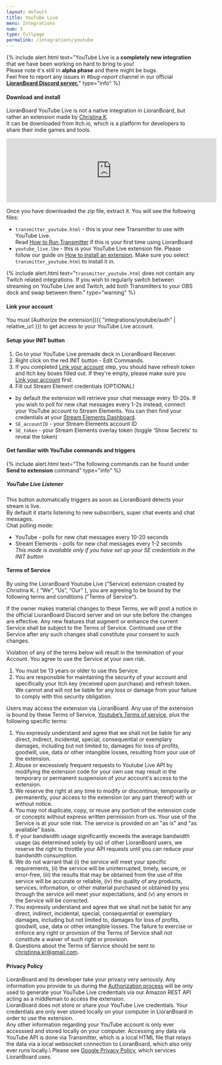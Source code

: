 ```yaml
---
layout: default
title: YouTube Live
menu: Integrations
num: 3
type: fullpage
permalink: /integrations/youtube
---
```


{% include alert.html text="YouTube Live is a <strong>completely new integration</strong> that we have been working on hard to bring to you! <br> Please note it's still in <strong>alpha phase</strong> and there might be bugs. <br> Feel free to report any issues in <i>#bug-report</i> channel in our official <a href='https://discord.gg/dXez8Zh'><strong>LioranBoard Discord server.</strong></a>" type="info" %} 

#### Download and install
LioranBoard YouTube Live is not a native integration in LioranBoard, but rather an extension made by [Christina K](https://github.com/christinna9031?tab=repositories).\
It can be downloaded from Itch.io, which is a platform for developers to share their indie games and tools.

<iframe frameborder="0" src="https://itch.io/embed/1206259?border_width=2&bg_color=0b1a2d&fg_color=ffffff&link_color=790158&border_color=284c7b" width="554" height="169"><a href="https://christinak.itch.io/lb-eventsub-webhook">LioranBoard YouTube Live</a></iframe><br>

Once you have downloaded the zip file, extract it. You will see the following files: 
- `transmitter_youtube.html` - this is your new Transmitter to use with YouTube Live.\
  Read [How to Run Transmitter]() if this is your first time using LioranBoard
- `youtube_live.lbe` - this is your YouTube Live extension file. Please follow our guide on [How to install an extension](). Make sure you select `transmitter_youtube.html` to install it in.

{% include alert.html text="<code>transmitter_youtube.html</code> does not contain any Twitch related integrations. If you wish to regularly switch between streaming on YouTube Live and Twitch, add both Transmitters to your OBS dock and swap between them." type="warning" %} 

#### Link your account
You must [Authorize the extension]({{ "integrations/youtube/auth" | relative_url }}) to get access to your YouTube Live account. 

#### Setup your INIT button
1. Go to your YouTube Live premade deck in LioranBoard Receiver.
2. Right click on the red INIT button - Edit Commands.
3. If you completed [Link your account](#linkyouraccount) step, you should have refresh token and Itch key boxes filled out. If they're empty, please make sure you [Link your account](#linkyouraccount) first.
4. Fill out Stream Element credentials (OPTIONAL)
 - by default the extension will retrieve your chat message every 10-20s. If you wish to poll for new chat messages every 1-2s instead, connect your YouTube account to Stream Elements. You can then find your credentials at your [Stream Elements Dashboard](https://streamelements.com/dashboard/account/channels).
 - `SE_accountID` - your Stream Elements account ID 
 - `SE_token` - your Stream Elements overlay token (toggle 'Show Secrets' to reveal the token) 

#### Get familiar with YouTube commands and triggers

{% include alert.html text="The following commands can be found under <strong>Send to extension</strong> command" type="info" %}

##### YouTube Live Listener
This button automatically triggers as soon as LioranBoard detects your stream is live.\
By default it starts listening to new subscribers, super chat events and chat messages.\
Chat polling mode: 
- YouTube - polls for new chat messages every 10-20 seconds
- Stream Elements - polls for new chat messages every 1-2 seconds\
  *This mode is available only if you have set up your SE credentials in the INIT button* 


#### Terms of Service 
By using the LioranBoard Youtube Live (“Service) extension created by Christina K. ( “We”, “Us”, “Our" ), you are agreeing to be bound by the following terms and conditions ("Terms of Service").<br/>

If the owner makes material changes to these Terms, we will post a notice in the official LioranBoard Discord server and on our site before the changes are effective. Any new features that augment or enhance the current Service shall be subject to the Terms of Service. Continued use of the Service after any such changes shall constitute your consent to such changes.<br/>

Violation of any of the terms below will result in the termination of your Account. You agree to use the Service at your own risk.

1. You must be 13 years or older to use this Service.
2. You are responsible for maintaining the security of your account and specifically your Itch key (received upon purchase) and refresh token. We cannot and will not be liable for any loss or damage from your failure to comply with this security obligation.<br/>

Users may access the extension via LioranBoard. Any use of the extension is bound by these Terms of Service, [Youtube’s Terms of service](https://www.youtube.com/t/terms), plus the following specific terms:

1. You expressly understand and agree that we shall not be liable for any direct, indirect, incidental, special, consequential or exemplary damages, including but not limited to, damages for loss of profits, goodwill, use, data or other intangible losses, resulting from your use of the extension.
2. Abuse or excessively frequent requests to Youtube Live API by modifying the extension code for your own use may result in the temporary or permanent suspension of your account's access to the extension.
3. We reserve the right at any time to modify or discontinue, temporarily or permanently, your access to the extension (or any part thereof) with or without notice.
4. You may not duplicate, copy, or reuse any portion of the extension code or concepts without express written permission from us.
Your use of the Service is at your sole risk. The service is provided on an "as is" and "as available" basis.
5. If your bandwidth usage significantly exceeds the average bandwidth usage (as determined solely by us) of other LioranBoard users, we reserve the right to throttle your API requests until you can reduce your bandwidth consumption.
6. We do not warrant that (i) the service will meet your specific requirements, (ii) the service will be uninterrupted, timely, secure, or error-free, (iii) the results that may be obtained from the use of the service will be accurate or reliable, (iv) the quality of any products, services, information, or other material purchased or obtained by you through the service will meet your expectations, and (v) any errors in the Service will be corrected.
7. You expressly understand and agree that we shall not be liable for any direct, indirect, incidental, special, consequential or exemplary damages, including but not limited to, damages for loss of profits, goodwill, use, data or other intangible losses.
The failure to exercise or enforce any right or provision of the Terms of Service shall not constitute a waiver of such right or provision.
8. Questions about the Terms of Service should be sent to <a href='mailto&#58;ch&#114;is%74&#105;%6En%61&#37;2E&#107;r&#64;gma%6&#57;l&#46;co&#109;'>chri&#115;t&#105;n&#110;&#97;&#46;&#107;r&#64;g&#109;ail&#46;com</a>.

#### Privacy Policy
LioranBoard and its developer take your privacy very seriously. Any information you provide to us during the [Authorization process](https://lioranboard.ca/docs/integrations/youtube/auth) will be only used to generate your YouTube Live credentials via our Amazon REST API acting as a middleman to access the extension.\
LioranBoard does not store or share your YouTube Live credentials. Your credentials are only ever stored locally on your computer in LioranBoard in order to use the extension.\
Any other information regarding your YouTube account is only ever accesssed and stored locally on your computer. Accessing any data via YouTube API is done via Transmitter, which is a local HTML file that relays the data via a local websocket connection to LioranBoard, which also only ever runs locally.\ 
Please see [Google Privacy Policy](https://policies.google.com/privacy), which services LioranBoard uses.


<!---
**Why is YouTube Live not completely free like other integrations**\
YouTube Live has a very strict policy when it comes to allowing 3rd party applications to connect and control your stream.\
There are daily **quota limits** applied to all users using the extension that took a long time to negotiate with YouTube.\
We want for everyone to use the integration in a way that allows us to make sure there is enough daily quota for all our users.\
In the future the integration might become free if YouTube provides us with a higher quota.
-->
